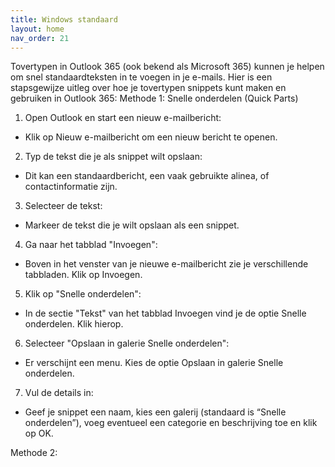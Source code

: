 ```yaml
---
title: Windows standaard
layout: home
nav_order: 21
---
```


Tovertypen in Outlook 365 (ook bekend als Microsoft 365) kunnen je helpen om snel standaardteksten in te voegen in je e-mails. Hier is een stapsgewijze uitleg over hoe je tovertypen snippets kunt maken en gebruiken in Outlook 365:
Methode 1: Snelle onderdelen (Quick Parts)

1. Open Outlook en start een nieuw e-mailbericht:
  - Klik op Nieuw e-mailbericht om een nieuw bericht te openen.
2. Typ de tekst die je als snippet wilt opslaan:
  - Dit kan een standaardbericht, een vaak gebruikte alinea, of contactinformatie zijn.
3. Selecteer de tekst: 
  - Markeer de tekst die je wilt opslaan als een snippet.
4. Ga naar het tabblad "Invoegen":
  - Boven in het venster van je nieuwe e-mailbericht zie je verschillende tabbladen. Klik op Invoegen.
5. Klik op "Snelle onderdelen":
  - In de sectie "Tekst" van het tabblad Invoegen vind je de optie Snelle onderdelen. Klik hierop.
6. Selecteer "Opslaan in galerie Snelle onderdelen":
  - Er verschijnt een menu. Kies de optie Opslaan in galerie Snelle onderdelen.
7. Vul de details in:
  - Geef je snippet een naam, kies een galerij (standaard is “Snelle onderdelen”), voeg eventueel een categorie en beschrijving toe en klik op OK.

Methode 2: 
